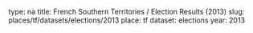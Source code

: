 type: na
title: French Southern Territories / Election Results (2013)
slug: places/tf/datasets/elections/2013
place: tf
dataset: elections
year: 2013
